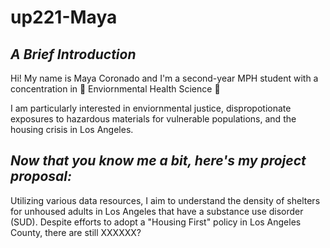 # up221-Maya
## ***A Brief Introduction***
Hi! My name is Maya Coronado and I'm a second-year MPH student with a concentration in :seedling: Enviornmental Health Science :seedling:

I am particularly interested in enviornmental justice, dispropotionate exposures to hazardous materials for vulnerable populations, and the housing crisis in Los Angeles.

## ***Now that you know me a bit, here's my project proposal:*** ## 

Utilizing various data resources, I aim to understand the density of shelters for unhoused adults in Los Angeles that have a substance use disorder (SUD). Despite efforts to adopt a "Housing First" policy in Los Angeles County, there are still XXXXXX? 
